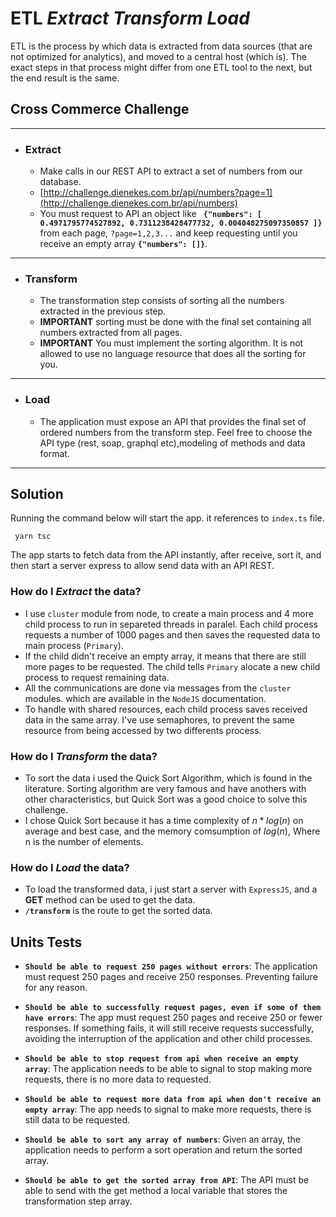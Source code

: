 # ETL _Extract Transform Load_

ETL is the process by which data is extracted from data sources (that are not optimized for analytics), and moved to a central host (which is). The exact steps in that process might differ from one ETL tool to the next, but the end result is the same.

## Cross Commerce Challenge

---

- ### Extract
  - Make calls in our REST API to extract a set of numbers from our database.
  - [http://challenge.dienekes.com.br/api/numbers?page=1](http://challenge.dienekes.com.br/api/numbers)
  - You must request to API an object like **` {"numbers": [ 0.4971795774527892, 0.7311238428477732, 0.004048275097350857 ]}`** from each page, `?page=1,2,3...` and keep requesting until you receive an empty array **`{"numbers": []}`**.

---

- ### Transform
  - The transformation step consists of sorting all the numbers extracted in the previous step.
  - **IMPORTANT** sorting must be done with the final set containing all numbers extracted from all pages.
  - **IMPORTANT** You must implement the sorting algorithm. It is not allowed to use no language resource that does all the sorting for you.

---

- ### Load
  - The application must expose an API that provides the final set of ordered numbers from the transform step. Feel free to choose the API type (rest, soap, graphql etc),modeling of methods and data format.

---

## Solution

Running the command below will start the app. it references to `index.ts` file.

```
 yarn tsc
```

The app starts to fetch data from the API instantly, after receive, sort it, and then start a server express to allow send data with an API REST.

### How do I _Extract_ the data?

- I use `cluster` module from node, to create a main process and 4 more child process to run in separeted threads in paralel. Each child process requests a number of 1000 pages and then saves the requested data to main process (`Primary`).
- If the child didn't receive an empty array, it means that there are still more pages to be requested. The child tells `Primary` alocate a new child process to request remaining data.
- All the communications are done via messages from the `cluster` modules. which are available in the `NodeJS` documentation.
- To handle with shared resources, each child process saves received data in the same array. I've use semaphores, to prevent the same resource from being accessed by two differents process.

### How do I _Transform_ the data?

- To sort the data i used the Quick Sort Algorithm, which is found in the literature. Sorting algorithm are very famous and have anothers with other characteristics, but Quick Sort was a good choice to solve this challenge.
- I chose Quick Sort because it has a time complexity of $n*log(n)$ on average and best case, and the memory comsumption of $log(n)$, Where n is the number of elements.

### How do I _Load_ the data?

- To load the transformed data, i just start a server with `ExpressJS`, and a **GET** method can be used to get the data.
- **`/transform`** is the route to get the sorted data.

## Units Tests

- **`Should be able to request 250 pages without errors`**: The application must request 250 pages and receive 250 responses. Preventing failure for any reason.

- **`Should be able to successfully request pages, even if some of them have errors`**: The app must request 250 pages and receive 250 or fewer responses. If something fails, it will still receive requests successfully, avoiding the interruption of the application and other child processes.

- **`Should be able to stop request from api when receive an empty array`**: The application needs to be able to signal to stop making more requests, there is no more data to requested.

- **`Should be able to request more data from api when don't receive an empty array`**: The app needs to signal to make more requests, there is still data to be requested.

- **`Should be able to sort any array of numbers`**: Given an array, the application needs to perform a sort operation and return the sorted array.

- **`Should be able to get the sorted array from API`**: The API must be able to send with the get method a local variable that stores the transformation step array.
